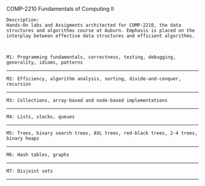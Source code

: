   COMP-2210 Fundamentals of Computing II
   
    Description:
    Hands-On labs and Assigments architected for COMP-2210, the data structures and algorithms course at Auburn. Emphasis is placed on the interplay between effective data structures and efficient algorithms.



    M1: Programming fundamentals, correctness, testing, debugging, generality, idioms, patterns

---

    M2: Efficiency, algorithm analysis, sorting, divide-and-conquer, recursion

---

    M3: Collections, array-based and node-based implementations

---

    M4: Lists, stacks, queues

---

    M5: Trees, binary search trees, AVL trees, red-black trees, 2-4 trees, binary heaps

---

    M6: Hash tables, graphs

---

    M7: Disjoint sets

---
